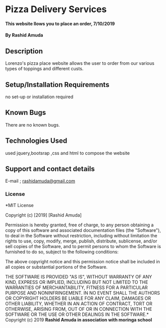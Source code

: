 # Pizza Delivery Services
#### This website llows you to place an order, 7/10/2019
#### By **Rashid Amuda**
## Description
Lorenzo's pizza place website allows the user to order from our various types of toppings and different custs.
## Setup/Installation Requirements
no set-up or installation required
## Known Bugs
There are no known bugs.
## Technologies Used
 used jquery,bootsrap ,css and html to compose the website
## Support and contact details
E-mail ; rashidamuda@gmail.com
### License
*MIT License

Copyright (c) [2019] [Rashid Amuda]

Permission is hereby granted, free of charge, to any person obtaining a copy
of this software and associated documentation files (the "Software"), to deal
in the Software without restriction, including without limitation the rights
to use, copy, modify, merge, publish, distribute, sublicense, and/or sell
copies of the Software, and to permit persons to whom the Software is
furnished to do so, subject to the following conditions:

The above copyright notice and this permission notice shall be included in all
copies or substantial portions of the Software.

THE SOFTWARE IS PROVIDED "AS IS", WITHOUT WARRANTY OF ANY KIND, EXPRESS OR
IMPLIED, INCLUDING BUT NOT LIMITED TO THE WARRANTIES OF MERCHANTABILITY,
FITNESS FOR A PARTICULAR PURPOSE AND NONINFRINGEMENT. IN NO EVENT SHALL THE
AUTHORS OR COPYRIGHT HOLDERS BE LIABLE FOR ANY CLAIM, DAMAGES OR OTHER
LIABILITY, WHETHER IN AN ACTION OF CONTRACT, TORT OR OTHERWISE, ARISING FROM,
OUT OF OR IN CONNECTION WITH THE SOFTWARE OR THE USE OR OTHER DEALINGS IN THE
SOFTWARE.*
Copyright (c) 2019 **Rashid Amuda in association with moringa school**
  
